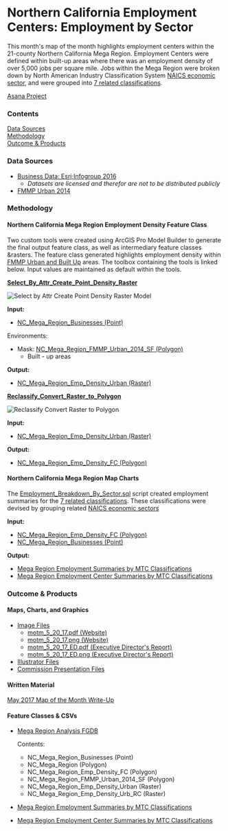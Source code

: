 # Northern California Employment Centers: Employment by Sector 

This month's map of the month highlights employment centers within the 21-county Northern California Mega Region. Employment Centers were defined within built-up areas where there was an employment density of over 5,000 jobs per square mile. Jobs within the Mega Region were broken down by North American Industry Classification System [NAICS economic sector](https://www.census.gov/eos/www/naics/faqs/faqs.html#q5), and were grouped into [7 related classifications](https://github.com/MetropolitanTransportationCommission/motm/blob/master/2017_05/data/MTC_2012_NAICS_Sector_Groups.csv).

[Asana Project](https://app.asana.com/0/152661557501438/350413001908217) 

### Contents 

[Data Sources](#data-sources)  
[Methodology](#methodology)  
[Outcome & Products](#outcome--products)  

### Data Sources 

- [Business Data: Esri;Infogroup 2016](https://mtcdrive.app.box.com/folder/11272654765)
  - *Datasets are licensed and therefor are not to be distributed publicly*
- [FMMP Urban 2014](http://www.conservation.ca.gov/dlrp/fmmp)

### Methodology

#### Northern California Mega Region Employment Density Feature Class 

Two custom tools were created using ArcGIS Pro Model Builder to generate the final output feature class, as well as intermediary feature classes &rasters. The feature class generated highlights employment density within [FMMP Urban and Built Up](http://www.conservation.ca.gov/dlrp/fmmp/mccu/Pages/map_categories.aspx) areas. The toolbox containing the tools is linked below. Input values are maintained as default within the tools.     

**[Select_By_Attr_Create_Point_Density_Raster](https://mtcdrive.box.com/s/ssp8bo255pci5dax5k8gxhs9k4krm04a)**

![Select by Attr Create Point Density Raster Model](https://github.com/MetropolitanTransportationCommission/motm/blob/master/2017_05/readme_images/Screen%20Shot%202017-05-25%20at%2010.54.57%20AM.png)

  **Input:**
  - [NC_Mega_Region_Businesses (Point)](#feature-classes--csvs)

  Environments:   
  - Mask: [NC_Mega_Region_FMMP_Urban_2014_SF (Polygon)](#feature-classes--csvs)
    - Built - up areas 

  **Output:**
  - [NC_Mega_Region_Emp_Density_Urban (Raster)](#feature-classes--csvs)

**[Reclassify_Convert_Raster_to_Polygon](https://mtcdrive.box.com/s/ssp8bo255pci5dax5k8gxhs9k4krm04a)**

![Reclassify Convert Raster to Polygon](https://github.com/MetropolitanTransportationCommission/motm/blob/master/2017_05/readme_images/Screen%20Shot%202017-05-25%20at%2010.57.25%20AM.png) 

  **Input:**
  - [NC_Mega_Region_Emp_Density_Urban (Raster)](#feature-classes--csvs)

  **Output:** 
  - [NC_Mega_Region_Emp_Density_FC (Polygon)](#feature-classes--csvs)

#### Northern California Mega Region Map Charts 

The [Employment_Breakdown_By_Sector.sql](https://github.com/MetropolitanTransportationCommission/motm/blob/master/2017_05/scripts/Employment_Breakdown_By_Sector.sql) script created employment summaries for the [7 related classifications](https://github.com/MetropolitanTransportationCommission/motm/blob/master/2017_05/data/MTC_2012_NAICS_Sector_Groups.csv). These classifications were devised by grouping related [NAICS economic sectors](https://www.census.gov/eos/www/naics/faqs/faqs.html#q5)    

  **Input:**

  - [NC_Mega_Region_Emp_Density_FC (Polygon)](#feature-classes--csvs)  
  - [NC_Mega_Region_Businesses (Point)](#feature-classes--csvs)  

  **Output:**
  
  - [Mega Region Employment Summaries by MTC Classifications](#feature-classes--csvs)  
  - [Mega Region Employment Center Summaries by MTC Classifications](#feature-classes--csvs)   
   
### Outcome & Products

#### Maps, Charts, and Graphics  

- [Image Files](https://mtcdrive.box.com/s/9icb7clcwjb71utccv52cxj78s6iz7aw)
    - [motm_5_20_17.pdf (Website)](https://mtcdrive.box.com/s/fl147feh0z1jh7izyqvrr36aah3t4arv)
    - [motm_5_20_17.png (Website)](https://mtcdrive.box.com/s/daxl8jzuo773ogwkk9bbso1e2xxbhvf3)
    - [motm_5_20_17_ED.pdf (Executive Director's Report)](https://mtcdrive.box.com/s/m3npoh7hmxuaq8wqbcxjq1om1e3gkllr)
    - [motm_5_20_17_ED.png (Executive Director's Report)](https://mtcdrive.box.com/s/dskntktinejb1d4jo6bjd6o512ibk3vd)
- [Illustrator Files](https://mtcdrive.box.com/s/09b22d2b44w3daehm8slg3fseo8023zj)
- [Commission Presentation Files](https://mtcdrive.box.com/s/bplrppfwwd4mbj4cia648xxvsogoxbgq)

#### Written Material 

[May 2017 Map of the Month Write-Up](https://mtcdrive.box.com/s/go4wg1ke7mzh8rjvf4kkf9xu0ie1p64h) 

#### Feature Classes & CSVs 

- [Mega Region Analysis FGDB](https://mtcdrive.box.com/s/3cdm9n0g6e1k5bsz7428zp52aqa2jc4x)

    Contents: 
    - NC_Mega_Region_Businesses (Point)
    - NC_Mega_Region (Polygon)
    - NC_Mega_Region_Emp_Density_FC (Polygon)
    - NC_Mega_Region_FMMP_Urban_2014_SF (Polygon)
    - NC_Mega_Region_Emp_Density_Urban (Raster)
    - NC_Mega_Region_Emp_Density_Urb_RC (Raster)

- [Mega Region Employment Summaries by MTC Classifications](https://github.com/MetropolitanTransportationCommission/motm/blob/master/2017_05/data/2016_NC_Mega_Region_Employment.csv)
- [Mega Region Employment Center Summaries by MTC Classifications](https://github.com/MetropolitanTransportationCommission/motm/blob/master/2017_05/data/2016_NC_Mega_Region_Emp_Center_Employment.csv)





